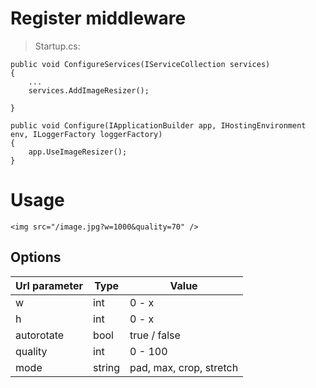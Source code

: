 # Register middleware

>Startup.cs: 

```
public void ConfigureServices(IServiceCollection services)
{
    ...
    services.AddImageResizer();

}

public void Configure(IApplicationBuilder app, IHostingEnvironment env, ILoggerFactory loggerFactory)
{
    app.UseImageResizer();
}
```


# Usage

`<img src="/image.jpg?w=1000&quality=70" />`

## Options

Url parameter | Type | Value |
|------|------|--------|
| w | int | 0 - x |
| h | int | 0 - x | 
| autorotate | bool | true / false |
| quality | int | 0 - 100 |
| mode  | string | pad, max, crop, stretch |
